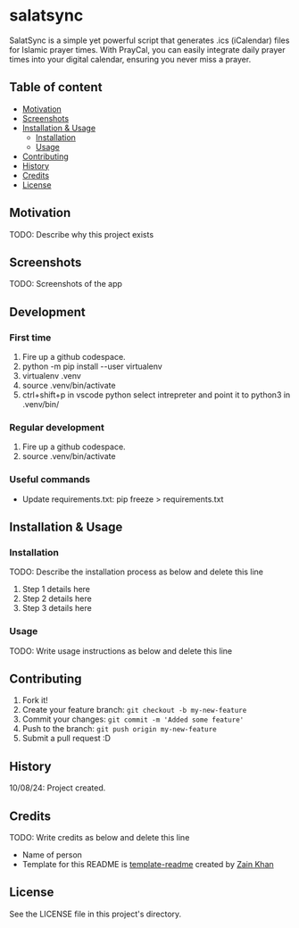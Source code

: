 # salatsync
SalatSync is a simple yet powerful script that generates .ics (iCalendar) files for Islamic prayer times. With PrayCal, you can easily integrate daily prayer times into your digital calendar, ensuring you never miss a prayer.

## Table of content
- [Motivation](#motivation)
- [Screenshots](#screenshots)
- [Installation & Usage](#installation--usage)
    - [Installation](#installation)
    - [Usage](#usage)
- [Contributing](#contributing)
- [History](#history)
- [Credits](#credits)
- [License](#license)

## Motivation
TODO: Describe why this project exists

## Screenshots
TODO: Screenshots of the app

## Development
### First time
1. Fire up a github codespace.
2. python -m pip install --user virtualenv
3. virtualenv .venv
4. source .venv/bin/activate
5. ctrl+shift+p in vscode python select intrepreter and point it to python3 in .venv/bin/

### Regular development
1. Fire up a github codespace.
2. source .venv/bin/activate

### Useful commands
- Update requirements.txt: pip freeze > requirements.txt


## Installation & Usage

### Installation
TODO: Describe the installation process as below and delete this line
1. Step 1 details here
2. Step 2 details here
3. Step 3 details here

### Usage
TODO: Write usage instructions as below and delete this line

## Contributing
1. Fork it!
2. Create your feature branch: `git checkout -b my-new-feature`
3. Commit your changes: `git commit -m 'Added some feature'`
4. Push to the branch: `git push origin my-new-feature`
5. Submit a pull request :D

## History
10/08/24: Project created.  

## Credits
TODO: Write credits as below and delete this line
- Name of person
- Template for this README is <a href="https://github.com/gitzain/template-README">template-readme</a> created by <a href="https://iamzain.com">Zain Khan</a>

## License
See the LICENSE file in this project's directory.